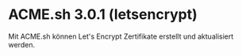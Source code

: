 # ACME.sh 3.0.1 (letsencrypt)

Mit ACME.sh können Let's Encrypt Zertifikate erstellt und aktualisiert werden.
<br>

